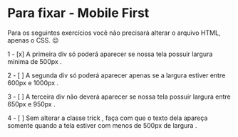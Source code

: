 # Para fixar - Mobile First

Para os seguintes exercícios você não precisará alterar o arquivo HTML, apenas o CSS. 😉

1 - [x] A primeira div só poderá aparecer se nossa tela possuir largura mínima de 500px .

2 - [ ] A segunda div só poderá aparecer apenas se a largura estiver entre 600px e 1000px .

3 - [ ] A terceira div não deverá aparecer se nossa tela possuir largura entre 650px e 950px .

4 - [ ] Sem alterar a classe trick , faça com que o texto dela apareça somente quando a tela estiver com 
menos de 500px de largura .